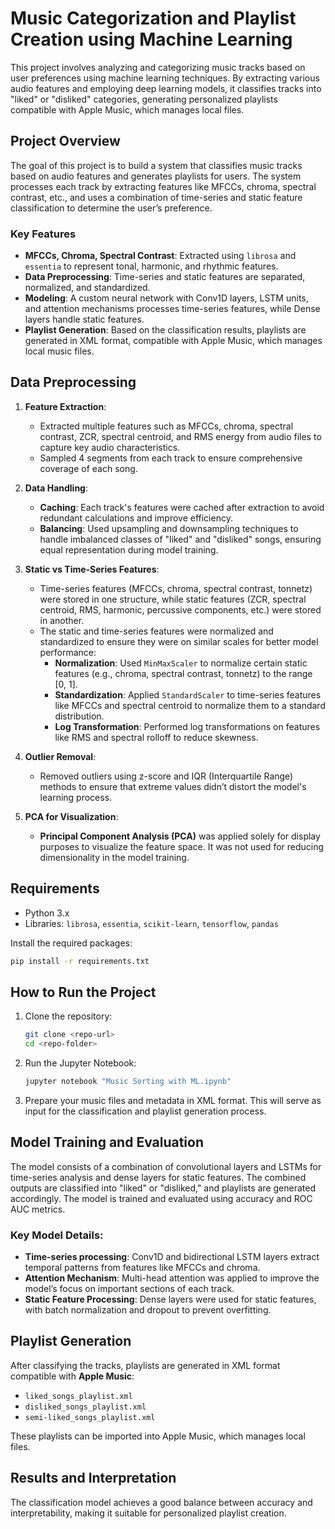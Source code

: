 # Music Categorization and Playlist Creation using Machine Learning

This project involves analyzing and categorizing music tracks based on user preferences using machine learning techniques. By extracting various audio features and employing deep learning models, it classifies tracks into "liked" or "disliked" categories, generating personalized playlists compatible with Apple Music, which manages local files.

## Project Overview

The goal of this project is to build a system that classifies music tracks based on audio features and generates playlists for users. The system processes each track by extracting features like MFCCs, chroma, spectral contrast, etc., and uses a combination of time-series and static feature classification to determine the user’s preference.

### Key Features

- **MFCCs, Chroma, Spectral Contrast**: Extracted using `librosa` and `essentia` to represent tonal, harmonic, and rhythmic features.
- **Data Preprocessing**: Time-series and static features are separated, normalized, and standardized.
- **Modeling**: A custom neural network with Conv1D layers, LSTM units, and attention mechanisms processes time-series features, while Dense layers handle static features.
- **Playlist Generation**: Based on the classification results, playlists are generated in XML format, compatible with Apple Music, which manages local music files.

## Data Preprocessing

1. **Feature Extraction**:
   - Extracted multiple features such as MFCCs, chroma, spectral contrast, ZCR, spectral centroid, and RMS energy from audio files to capture key audio characteristics.
   - Sampled 4 segments from each track to ensure comprehensive coverage of each song.

2. **Data Handling**:
   - **Caching**: Each track's features were cached after extraction to avoid redundant calculations and improve efficiency.
   - **Balancing**: Used upsampling and downsampling techniques to handle imbalanced classes of "liked" and "disliked" songs, ensuring equal representation during model training.

3. **Static vs Time-Series Features**:
   - Time-series features (MFCCs, chroma, spectral contrast, tonnetz) were stored in one structure, while static features (ZCR, spectral centroid, RMS, harmonic, percussive components, etc.) were stored in another.
   - The static and time-series features were normalized and standardized to ensure they were on similar scales for better model performance:
     - **Normalization**: Used `MinMaxScaler` to normalize certain static features (e.g., chroma, spectral contrast, tonnetz) to the range [0, 1].
     - **Standardization**: Applied `StandardScaler` to time-series features like MFCCs and spectral centroid to normalize them to a standard distribution.
     - **Log Transformation**: Performed log transformations on features like RMS and spectral rolloff to reduce skewness.

4. **Outlier Removal**:
   - Removed outliers using z-score and IQR (Interquartile Range) methods to ensure that extreme values didn’t distort the model's learning process.

5. **PCA for Visualization**:
   - **Principal Component Analysis (PCA)** was applied solely for display purposes to visualize the feature space. It was not used for reducing dimensionality in the model training.

## Requirements

- Python 3.x
- Libraries: `librosa`, `essentia`, `scikit-learn`, `tensorflow`, `pandas`
  
Install the required packages:
```bash
pip install -r requirements.txt
```

## How to Run the Project

1. Clone the repository:
    ```bash
    git clone <repo-url>
    cd <repo-folder>
    ```
2. Run the Jupyter Notebook:
    ```bash
    jupyter notebook "Music Sorting with ML.ipynb"
    ```

3. Prepare your music files and metadata in XML format. This will serve as input for the classification and playlist generation process.

## Model Training and Evaluation

The model consists of a combination of convolutional layers and LSTMs for time-series analysis and dense layers for static features. The combined outputs are classified into "liked" or "disliked," and playlists are generated accordingly. The model is trained and evaluated using accuracy and ROC AUC metrics.

### Key Model Details:
- **Time-series processing**: Conv1D and bidirectional LSTM layers extract temporal patterns from features like MFCCs and chroma.
- **Attention Mechanism**: Multi-head attention was applied to improve the model’s focus on important sections of each track.
- **Static Feature Processing**: Dense layers were used for static features, with batch normalization and dropout to prevent overfitting.

## Playlist Generation

After classifying the tracks, playlists are generated in XML format compatible with **Apple Music**:
- `liked_songs_playlist.xml`
- `disliked_songs_playlist.xml`
- `semi-liked_songs_playlist.xml`

These playlists can be imported into Apple Music, which manages local files.

## Results and Interpretation

The classification model achieves a good balance between accuracy and interpretability, making it suitable for personalized playlist creation.
